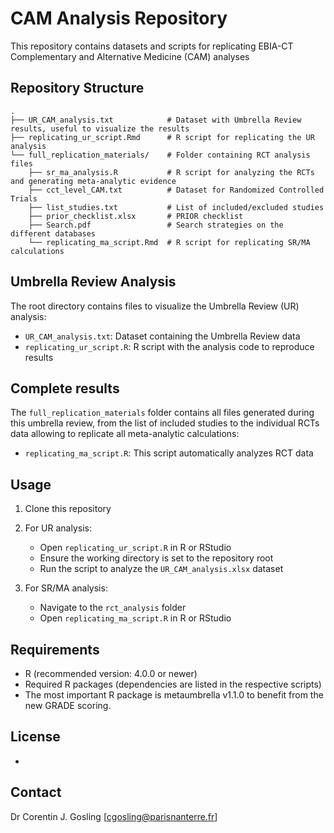 # CAM Analysis Repository

This repository contains datasets and scripts for replicating EBIA-CT Complementary and Alternative Medicine (CAM) analyses

## Repository Structure

```
.
├── UR_CAM_analysis.txt            # Dataset with Umbrella Review results, useful to visualize the results
├── replicating_ur_script.Rmd      # R script for replicating the UR analysis
└── full_replication_materials/    # Folder containing RCT analysis files
    ├── sr_ma_analysis.R           # R script for analyzing the RCTs and generating meta-analytic evidence
    ├── cct_level_CAM.txt          # Dataset for Randomized Controlled Trials
    ├── list_studies.txt           # List of included/excluded studies
    ├── prior_checklist.xlsx       # PRIOR checklist
    ├── Search.pdf                 # Search strategies on the different databases
    └── replicating_ma_script.Rmd  # R script for replicating SR/MA calculations
```

## Umbrella Review Analysis

The root directory contains files to visualize the Umbrella Review (UR) analysis:

- `UR_CAM_analysis.txt`: Dataset containing the Umbrella Review data
- `replicating_ur_script.R`: R script with the analysis code to reproduce results

## Complete results

The `full_replication_materials` folder contains all files generated during this umbrella review, from the list of included studies to the individual RCTs data allowing to replicate all meta-analytic calculations:

- `replicating_ma_script.R`: This script automatically analyzes RCT data

## Usage

1. Clone this repository
2. For UR analysis:

   - Open `replicating_ur_script.R` in R or RStudio
   - Ensure the working directory is set to the repository root
   - Run the script to analyze the `UR_CAM_analysis.xlsx` dataset

3. For SR/MA analysis:
   - Navigate to the `rct_analysis` folder
   - Open `replicating_ma_script.R` in R or RStudio

## Requirements

- R (recommended version: 4.0.0 or newer)
- Required R packages (dependencies are listed in the respective scripts)
- The most important R package is metaumbrella v1.1.0 to benefit from the new GRADE scoring.

## License

-

## Contact

Dr Corentin J. Gosling [cgosling@parisnanterre.fr]
